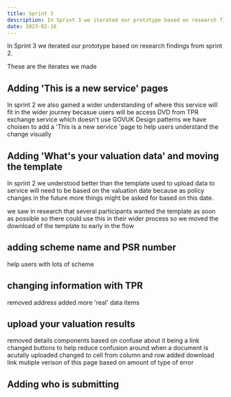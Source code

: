 ```yaml
---
title: Sprint 3
description: In Sprint 3 we iterated our prototype based on research findings from sprint 2
date: 2023-02-16
---
```


In Sprint 3 we iterated our prototype based on research findings from sprint 2.

These are the iterates we made

## Adding 'This is a new service' pages

In sprint 2 we also gained a wider understanding of where this service will fit in the wider journey becasue users will be access DVD from TPR exchange service which doesn't use GOVUK Design patterns we have choisen to add a 'This is a new service 'page to help users understand the change visually


## Adding 'What's your valuation data' and moving the template

In sprint 2 we understood better than the template used to upload data to service will need to be based on the valuation date because as policy changes in the future more things might be asked for based on this date.

we saw in research that several participants wanted the template as soon as possible so there could use this in their wider process so we moved the download of the template to early in the flow

## adding scheme name and PSR number

help users with lots of scheme

## changing information with TPR

removed address
added more 'real' data items

## upload your valuation results

removed details components based on confuse about it being a link
changed buttons to help reduce confusion around when a document is acutally uploaded
changed to cell from column and row
added download link
mutiple verison of this page based on amount of type of error

## Adding who is submitting 
